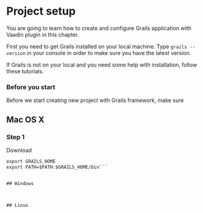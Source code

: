 # Project setup

You are going to learn how to create and configure Grails application with Vaadin plugin in this chapter.

First you need to get Grails installed on your local machine. Type `grails --version` in your console in order to make sure you have the latest version.

If Grails is not on your local and you need some help with installation, follow these tutorials.

### Before you start

Before we start creating new project with Grails framework, make sure 

## Mac OS X

### Step 1
Download 

```GRAILS_HOME=/Users/steve/Documents/Libraries/grails-3.1.7
export GRAILS_HOME
export PATH=$PATH:$GRAILS_HOME/bin```


## Windows



## Linux




